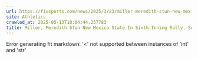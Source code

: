 ```yaml
---
url: https://fiusports.com/news/2025/3/23/miller-meredith-stun-new-mexico-state-in-sixth-inning-rally-softball-claims-3-2-win.aspx
site: Athletics
crawled_at: 2025-05-13T10:04:44.257783
title: Miller, Meredith Stun New Mexico State In Sixth-Inning Rally, Softball Claims 3-2 Win - FIU Athletics
---
```


Error generating fit markdown: '<' not supported between instances of 'int' and 'str'